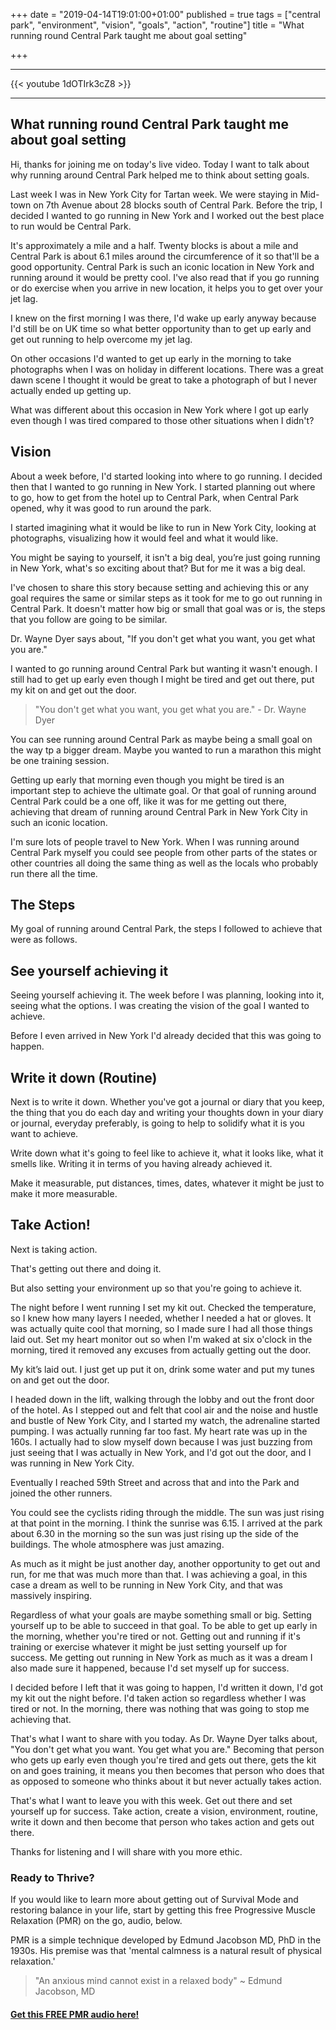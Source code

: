 +++
date = "2019-04-14T19:01:00+01:00"
published = true
tags = ["central park", "environment", "vision", "goals", "action", "routine"]
title = "What running round Central Park taught me about goal setting"

+++
***
{{< youtube 1dOTIrk3cZ8 >}}
***

## What running round Central Park taught me about goal setting

Hi, thanks for joining me on today's live video. Today I want to talk about why running around Central Park helped me to think about setting goals.

Last week I was in New York City for Tartan week. We were staying in Mid-town on 7th Avenue about 28 blocks south of Central Park. Before the trip, I decided I wanted to go running in New York and I worked out the best place to run would be Central Park.

It's approximately a mile and a half. Twenty blocks is about a mile and Central Park is about 6.1 miles around the circumference of it so that'll be a good opportunity. Central Park is such an iconic location in New York and running around it would be pretty cool. I've also read that if you go running or do exercise when you arrive in new location, it helps you to get over your jet lag.

I knew on the first morning I was there, I'd wake up early anyway because I'd still be on UK time so what better opportunity than to get up early and get out running to help overcome my jet lag.

On other occasions I'd wanted to get up early in the morning to take photographs when I was on holiday in different locations. There was a great dawn scene I thought it would be great to take a photograph of but I never actually ended up getting up.

What was different about this occasion in New York where I got up early even though I was tired compared to those other situations when I didn't?

## Vision

About a week before, I'd started looking into where to go running. I decided then that I wanted to go running in New York. I started planning out where to go, how to get from the hotel up to Central Park, when Central Park opened, why it was good to run around the park.

I started imagining what it would be like to run in New York City, looking at photographs, visualizing how it would feel and what it would like.

You might be saying to yourself, it isn't a big deal, you’re just going running in New York, what's so exciting about that? But for me it was a big deal.

I've chosen to share this story because setting and achieving this or any goal requires the same or similar steps as it took for me to go out running in Central Park. It doesn't matter how big or small that goal was or is, the steps that you follow are going to be similar.

Dr. Wayne Dyer says about, "If you don't get what you want, you get what you are."

I wanted to go running around Central Park but wanting it wasn't enough. I still had to get up early even though I might be tired and get out there, put my kit on and get out the door.

> "You don't get what you want, you get what you are." - Dr. Wayne Dyer

You can see running around Central Park as maybe being a small goal on the way tp a bigger dream. Maybe you wanted to run a marathon this might be one training session.

Getting up early that morning even though you might be tired is an important step to achieve the ultimate goal. Or that goal of running around Central Park could be a one off, like it was for me getting out there, achieving that dream of running around Central Park in New York City in such an iconic location.

I'm sure lots of people travel to New York. When I was running around Central Park myself you could see people from other parts of the states or other countries all doing the same thing as well as the locals who probably run there all the time.

## The Steps

My goal of running around Central Park, the steps I followed to achieve that were as follows.

## See yourself achieving it

Seeing yourself achieving it. The week before I was planning, looking into it, seeing what the options. I was creating the vision of the goal I wanted to achieve.

Before I even arrived in New York I'd already decided that this was going to happen.

## Write it down (Routine)

Next is to write it down. Whether you've got a journal or diary that you keep, the thing that you do each day and writing your thoughts down in your diary or journal, everyday preferably, is going to help to solidify what it is you want to achieve.

Write down what it's going to feel like to achieve it, what it looks like, what it smells like. Writing it in terms of you having already achieved it.

Make it measurable, put distances, times, dates, whatever it might be just to make it more measurable.

## Take Action!

Next is taking action.

That's getting out there and doing it.

But also setting your environment up so that you're going to achieve it.

The night before I went running I set my kit out. Checked the temperature, so I knew how many layers I needed, whether I needed a hat or gloves. It was actually quite cool that morning, so I made sure I had all those things laid out. Set my heart monitor out so when I'm waked at six o'clock in the morning, tired it removed any excuses from actually getting out the door.

My kit’s laid out. I just get up put it on, drink some water and put my tunes on and get out the door.

I headed down in the lift, walking through the lobby and out the front door of the hotel. As I stepped out and felt that cool air and the noise and hustle and bustle of New York City, and I started my watch, the adrenaline started pumping. I was actually running far too fast. My heart rate was up in the 160s. I actually had to slow myself down because I was just buzzing from just seeing that I was actually in New York, and I'd got out the door, and I was running in New York City.

Eventually I reached 59th Street and across that and into the Park and joined the other runners.

You could see the cyclists riding through the middle. The sun was just rising at that point in the morning. I think the sunrise was 6.15. I arrived at the park about 6.30 in the morning so the sun was just rising up the side of the buildings. The whole atmosphere was just amazing.

As much as it might be just another day, another opportunity to get out and run, for me that was much more than that. I was achieving a goal, in this case a dream as well to be running in New York City, and that was massively inspiring.

Regardless of what your goals are maybe something small or big. Setting yourself up to be able to succeed in that goal. To be able to get up early in the morning, whether you're tired or not. Getting out and running if it's training or exercise whatever it might be just setting yourself up for success. Me getting out running in New York as much as it was a dream I also made sure it happened, because I'd set myself up for success.

I decided before I left that it was going to happen, I'd written it down, I'd got my kit out the night before. I'd taken action so regardless whether I was tired or not. In the morning, there was nothing that was going to stop me achieving that.

That's what I want to share with you today. As Dr. Wayne Dyer talks about, "You don't get what you want. You get what you are." Becoming that person who gets up early even though you're tired and gets out there, gets the kit on and goes training, it means you then becomes that person who does that as opposed to someone who thinks about it but never actually takes action.

That's what I want to leave you with this week. Get out there and set yourself up for success. Take action, create a vision, environment, routine, write it down and then become that person who takes action and gets out there.

Thanks for listening and I will share with you more ethic.

### Ready to Thrive?

If you would like to learn more about getting out of Survival Mode and restoring balance in your life, start by getting this free Progressive Muscle Relaxation (PMR) on the go, audio, below.

PMR is a simple technique developed by Edmund Jacobson MD, PhD in the 1930s. His premise was that 'mental calmness is a natural result of physical relaxation.'

> "An anxious mind cannot exist in a relaxed body" ~ Edmund Jacobson, MD

#### [Get this FREE PMR audio here!](https://fearextinguishers.com/)